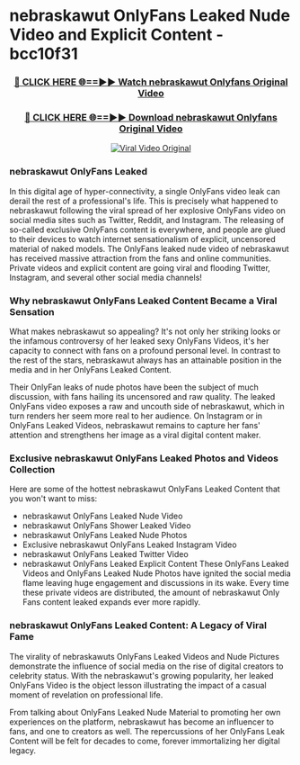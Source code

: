 # nebraskawut OnlyFans Leaked Nude Video and Explicit Content - bcc10f31

<div align="center">

### [🔴 CLICK HERE 🌐==►► Watch nebraskawut Onlyfans Original Video](https://aff.leakpic.com/?utm_medium=9dac6e3e92780789e695eb65dc45befdb20081c8&utm_campaign=Link_for_leakpic_com)

### [🔴 CLICK HERE 🌐==►► Download nebraskawut Onlyfans Original Video](https://aff.leakpic.com/?utm_medium=9dac6e3e92780789e695eb65dc45befdb20081c8&utm_campaign=Link_for_leakpic_com)

[![Viral Video Original](https://i.ibb.co.com/xMMVF88/686577567.gif)](https://aff.leakpic.com/?utm_medium=9dac6e3e92780789e695eb65dc45befdb20081c8&utm_campaign=Link_for_leakpic_com)

</div>

### nebraskawut OnlyFans Leaked
In this digital age of hyper-connectivity, a single OnlyFans video leak can derail the rest of a professional's life. This is precisely what happened to nebraskawut following the viral spread of her explosive OnlyFans video on social media sites such as Twitter, Reddit, and Instagram. The releasing of so-called exclusive OnlyFans content is everywhere, and people are glued to their devices to watch internet sensationalism of explicit, uncensored material of naked models. 
The OnlyFans leaked nude video of nebraskawut has received massive attraction from the fans and online communities. Private videos and explicit content are going viral and flooding Twitter, Instagram, and several other social media channels!

### Why nebraskawut OnlyFans Leaked Content Became a Viral Sensation
What makes nebraskawut so appealing? It's not only her striking looks or the infamous controversy of her leaked sexy OnlyFans Videos, it's her capacity to connect with fans on a profound personal level. In contrast to the rest of the stars, nebraskawut always has an attainable position in the media and in her OnlyFans Leaked Content.

Their OnlyFan leaks of nude photos have been the subject of much discussion, with fans hailing its uncensored and raw quality. The leaked OnlyFans video exposes a raw and uncouth side of nebraskawut, which in turn renders her seem more real to her audience. On Instagram or in OnlyFans Leaked Videos, nebraskawut remains to capture her fans' attention and strengthens her image as a viral digital content maker.

### Exclusive nebraskawut OnlyFans Leaked Photos and Videos Collection
Here are some of the hottest nebraskawut OnlyFans Leaked Content that you won't want to miss:
- nebraskawut OnlyFans Leaked Nude Video
- nebraskawut OnlyFans Shower Leaked Video
- nebraskawut OnlyFans Leaked Nude Photos
- Exclusive nebraskawut OnlyFans Leaked Instagram Video
- nebraskawut OnlyFans Leaked Twitter Video
- nebraskawut OnlyFans Leaked Explicit Content
These OnlyFans Leaked Videos and OnlyFans Leaked Nude Photos have ignited the social media flame leaving huge engagement and discussions in its wake. Every time these private videos are distributed, the amount of nebraskawut Only Fans content leaked expands ever more rapidly.

### nebraskawut OnlyFans Leaked Content: A Legacy of Viral Fame
The virality of nebraskawuts OnlyFans Leaked Videos and Nude Pictures demonstrate the influence of social media on the rise of digital creators to celebrity status. With the nebraskawut's growing popularity, her leaked OnlyFans Video is the object lesson illustrating the impact of a casual moment of revelation on professional life.

From talking about OnlyFans Leaked Nude Material to promoting her own experiences on the platform, nebraskawut has become an influencer to fans, and one to creators as well. The repercussions of her OnlyFans Leak Content will be felt for decades to come, forever immortalizing her digital legacy.
